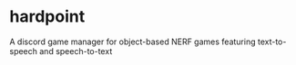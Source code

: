 # hardpoint
A discord game manager for object-based NERF games featuring text-to-speech and speech-to-text
